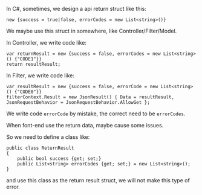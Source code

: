 In C#, sometimes, we design a api return struct like this:

    new {success = true|false, errorCodes = new List<string>()}

We maybe use this struct in somewhere, like Controller/Filter/Model.

In Controller, we write code like:

    var returnResult = new {success = false, errorCodes = new List<string>() {"CODE1"}}
    return resultResult;

In Filter, we write code like:

    var resultResult = new {success = false, errorCode = new List<string>() {"CODE0"}}
    filterContext.Result = new JsonResult() { Data = resultResult, JsonRequestBehavior = JsonRequestBehavior.AllowGet };

We write code `errorCode` by mistake, the correct need to be `errorCodes`.

When font-end use the return data, maybe cause some issues.


So we need to define a class like:

    public class ReturnResult 
    {
        public bool success {get; set;}
        public List<string> errorCodes {get; set;} = new List<string>();
    }

and use this class as the return result struct, we will not make this type of error.    